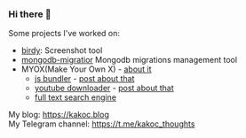 ### Hi there 👋

Some projects I've worked on:
- [birdy](https://github.com/kakoc/birdy): Screenshot tool
- [mongodb-migratior](https://github.com/kakoc/mongodb_migrator) Mongodb migrations management tool
- MYOX(Make Your Own X) - [about it](https://kakoc.blog/blog/myox/)
  - [js bundler](https://github.com/kakoc/myox_js_bundler) - [post about that](https://kakoc.blog/blog/myox-js-bundler/)
  - [youtube downloader](https://github.com/kakoc/youtube-downloader) - [post about that](https://kakoc.blog/blog/myox-youtube-downloader/)
  - [full text search engine](https://kakoc.blog/blog/myox-ftse)


My blog: https://kakoc.blog  
My Telegram channel: https://t.me/kakoc_thoughts

<!--
**kakoc/kakoc** is a ✨ _special_ ✨ repository because its `README.md` (this file) appears on your GitHub profile.

Here are some ideas to get you started:

- 🔭 I’m currently working on ...
- 🌱 I’m currently learning ...
- 👯 I’m looking to collaborate on ...
- 🤔 I’m looking for help with ...
- 💬 Ask me about ...
- 📫 How to reach me: ...
- 😄 Pronouns: ...
- ⚡ Fun fact: ...
-->
